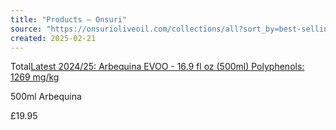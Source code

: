 ```yaml
---
title: "Products – Onsuri"
source: "https://onsurioliveoil.com/collections/all?sort_by=best-selling"
created: 2025-02-21
---
```



Total[Latest 2024/25: Arbequina EVOO - 16.9 fl oz (500ml) Polyphenols: 1269 mg/kg](https://onsurioliveoil.com/products/arbequina-extra-virgin-olive-oil-16-9-fl-oz-500ml-latest-2022-harvest?variant=43423092506779)

500ml Arbequina

£19.95